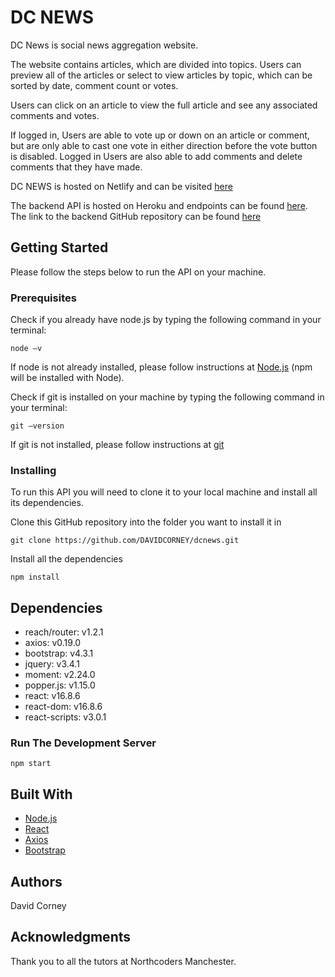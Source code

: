 # DC NEWS

DC News is social news aggregation website.

The website contains articles, which are divided into topics. Users can preview all of the articles or select to view articles by topic, which can be sorted by date, comment count or votes. 

Users can click on an article to view the full article and see any associated comments and votes.

If logged in, Users are able to vote up or down on an article or comment, but are only able to cast one vote in either direction before the vote button is disabled. Logged in Users are also able to add comments and delete comments that they have made. 

DC NEWS is hosted on Netlify and can be visited [here](https://dcnews.netlify.com/)

The backend API is hosted on Heroku and endpoints can be found [here](https://dc-news.herokuapp.com/api). The link to the backend GitHub repository can be found [here](https://github.com/DAVIDCORNEY/ncnews)

## Getting Started  

Please follow the steps below to run the API on your machine.

### Prerequisites  

Check if you already have node.js by typing the following command in your terminal:
```
node –v
```

If node is not already installed, please follow instructions at [Node.js](https://nodejs.org/en/) (npm will be installed with Node).

Check if git is installed on your machine by typing the following command in your terminal:
```
git –version
```
If git is not installed, please follow instructions at [git](https://git-scm.com/downloads)

### Installing  

To run this API you will need to clone it to your local machine and install all its dependencies.

Clone this GitHub repository into the folder you want to install it in
```
git clone https://github.com/DAVIDCORNEY/dcnews.git
```
Install all the dependencies
```
npm install
```
## Dependencies
- reach/router: v1.2.1
- axios: v0.19.0
- bootstrap: v4.3.1
- jquery: v3.4.1
- moment: v2.24.0
- popper.js: v1.15.0
- react: v16.8.6
- react-dom: v16.8.6
- react-scripts: v3.0.1

### Run The Development Server
``
npm start
``
## Built With  

- [Node.js](https://nodejs.org/en/)
- [React](https://reactjs.org/)
- [Axios](https://github.com/axios/axios)
- [Bootstrap](https://getbootstrap.com/)

## Authors  

David Corney

## Acknowledgments  

Thank you to all the tutors at Northcoders Manchester.
